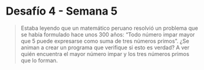 Desafío 4 - Semana 5
====================

> Estaba leyendo que un matemático peruano resolvió un problema que se había formulado hace unos 300 años: “Todo número impar mayor que 5 puede expresarse como suma de tres números primos”.
>¿Se animan a crear un programa que verifique si esto es verdad?
>A ver quién encuentra el mayor número impar y los tres números primos que lo forman.
